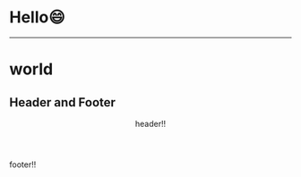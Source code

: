 # Hello😄

---

# world

## Header and Footer

<header className="bg-blue">header!!</header>
<footer className="bg-green">footer!!</footer>